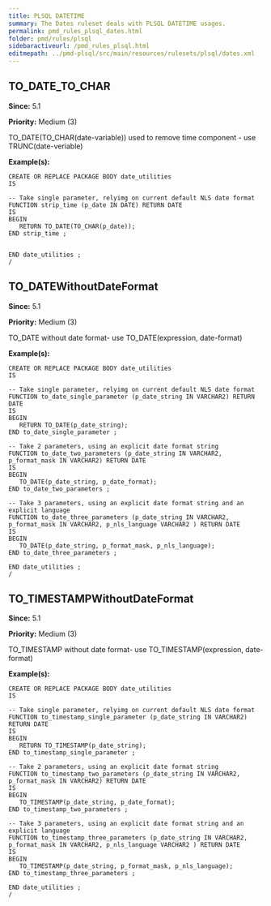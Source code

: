 ```yaml
---
title: PLSQL DATETIME
summary: The Dates ruleset deals with PLSQL DATETIME usages.
permalink: pmd_rules_plsql_dates.html
folder: pmd/rules/plsql
sidebaractiveurl: /pmd_rules_plsql.html
editmepath: ../pmd-plsql/src/main/resources/rulesets/plsql/dates.xml
---
```

## TO_DATE_TO_CHAR

**Since:** 5.1

**Priority:** Medium (3)

TO_DATE(TO_CHAR(date-variable)) used to remove time component - use TRUNC(date-veriable)

**Example(s):**

```
CREATE OR REPLACE PACKAGE BODY date_utilities
IS
 
-- Take single parameter, relyimg on current default NLS date format 
FUNCTION strip_time (p_date IN DATE) RETURN DATE
IS
BEGIN
   RETURN TO_DATE(TO_CHAR(p_date)); 
END strip_time ;


END date_utilities ;
/
```

## TO_DATEWithoutDateFormat

**Since:** 5.1

**Priority:** Medium (3)

TO_DATE without date format- use TO_DATE(expression, date-format)

**Example(s):**

```
CREATE OR REPLACE PACKAGE BODY date_utilities
IS
 
-- Take single parameter, relyimg on current default NLS date format 
FUNCTION to_date_single_parameter (p_date_string IN VARCHAR2) RETURN DATE
IS
BEGIN
   RETURN TO_DATE(p_date_string); 
END to_date_single_parameter ;

-- Take 2 parameters, using an explicit date format string  
FUNCTION to_date_two_parameters (p_date_string IN VARCHAR2, p_format_mask IN VARCHAR2) RETURN DATE
IS
BEGIN
   TO_DATE(p_date_string, p_date_format); 
END to_date_two_parameters ;

-- Take 3 parameters, using an explicit date format string and an explicit language    
FUNCTION to_date_three_parameters (p_date_string IN VARCHAR2, p_format_mask IN VARCHAR2, p_nls_language VARCHAR2 ) RETURN DATE
IS
BEGIN
   TO_DATE(p_date_string, p_format_mask, p_nls_language); 
END to_date_three_parameters ;

END date_utilities ;
/
```

## TO_TIMESTAMPWithoutDateFormat

**Since:** 5.1

**Priority:** Medium (3)

TO_TIMESTAMP without date format- use TO_TIMESTAMP(expression, date-format)

**Example(s):**

```
CREATE OR REPLACE PACKAGE BODY date_utilities
IS
 
-- Take single parameter, relyimg on current default NLS date format 
FUNCTION to_timestamp_single_parameter (p_date_string IN VARCHAR2) RETURN DATE
IS
BEGIN
   RETURN TO_TIMESTAMP(p_date_string); 
END to_timestamp_single_parameter ;

-- Take 2 parameters, using an explicit date format string  
FUNCTION to_timestamp_two_parameters (p_date_string IN VARCHAR2, p_format_mask IN VARCHAR2) RETURN DATE
IS
BEGIN
   TO_TIMESTAMP(p_date_string, p_date_format); 
END to_timestamp_two_parameters ;

-- Take 3 parameters, using an explicit date format string and an explicit language    
FUNCTION to_timestamp_three_parameters (p_date_string IN VARCHAR2, p_format_mask IN VARCHAR2, p_nls_language VARCHAR2 ) RETURN DATE
IS
BEGIN
   TO_TIMESTAMP(p_date_string, p_format_mask, p_nls_language); 
END to_timestamp_three_parameters ;

END date_utilities ;
/
```

